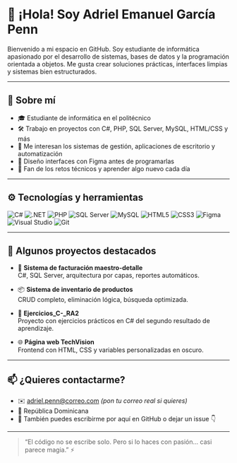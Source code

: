 # 👋 ¡Hola! Soy Adriel Emanuel García Penn

Bienvenido a mi espacio en GitHub. Soy estudiante de informática apasionado por el desarrollo de sistemas, bases de datos y la programación orientada a objetos. Me gusta crear soluciones prácticas, interfaces limpias y sistemas bien estructurados.

---

## 🧠 Sobre mí

- 🎓 Estudiante de informática en el politécnico  
- 🛠️ Trabajo en proyectos con C#, PHP, SQL Server, MySQL, HTML/CSS y más  
- 🧩 Me interesan los sistemas de gestión, aplicaciones de escritorio y automatización  
- 🎨 Diseño interfaces con Figma antes de programarlas  
- 🧪 Fan de los retos técnicos y aprender algo nuevo cada día

---

## ⚙️ Tecnologías y herramientas

![C#](https://img.shields.io/badge/C%23-%23239120?style=flat&logo=c-sharp&logoColor=white)
![.NET](https://img.shields.io/badge/.NET-512BD4?style=flat&logo=dotnet&logoColor=white)
![PHP](https://img.shields.io/badge/PHP-777BB4?style=flat&logo=php&logoColor=white)
![SQL Server](https://img.shields.io/badge/SQL_Server-CC2927?style=flat&logo=microsoft-sql-server&logoColor=white)
![MySQL](https://img.shields.io/badge/MySQL-00758F?style=flat&logo=mysql&logoColor=white)
![HTML5](https://img.shields.io/badge/HTML5-E34F26?style=flat&logo=html5&logoColor=white)
![CSS3](https://img.shields.io/badge/CSS3-1572B6?style=flat&logo=css3&logoColor=white)
![Figma](https://img.shields.io/badge/Figma-F24E1E?style=flat&logo=figma&logoColor=white)
![Visual Studio](https://img.shields.io/badge/Visual%20Studio-5C2D91?style=flat&logo=visual-studio&logoColor=white)
![Git](https://img.shields.io/badge/Git-F05032?style=flat&logo=git&logoColor=white)

---

## 📌 Algunos proyectos destacados

- 🛒 **Sistema de facturación maestro-detalle**  
  C#, SQL Server, arquitectura por capas, reportes automáticos.

- 📦 **Sistema de inventario de productos**  
  CRUD completo, eliminación lógica, búsqueda optimizada.

- 📘 **Ejercicios_C-_RA2**  
  Proyecto con ejercicios prácticos en C# del segundo resultado de aprendizaje.

- 🌐 **Página web TechVision**  
  Frontend con HTML, CSS y variables personalizadas en oscuro.

---

## 📫 ¿Quieres contactarme?

- ✉️ adriel.penn@correo.com *(pon tu correo real si quieres)*
- 📍 República Dominicana  
- 💬 También puedes escribirme por aquí en GitHub o dejar un issue 👇

---

> “El código no se escribe solo. Pero si lo haces con pasión... casi parece magia.” ⚡
